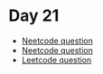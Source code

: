 # Day 21

- [Neetcode question](https://leetcode.com/problems/merge-intervals/)
- [Neetcode question](https://leetcode.com/problems/insert-interval/)
- [Leetcode question](https://leetcode.com/problems/letter-tile-possibilities/?envType=daily-question&envId=2025-02-17)

